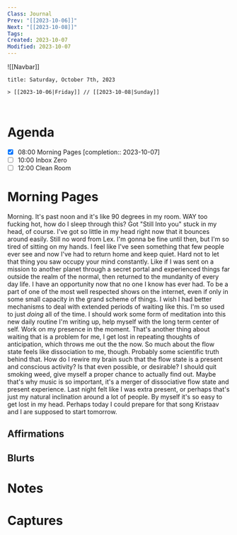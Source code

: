```yaml
---
Class: Journal
Prev: "[[2023-10-06]]"
Next: "[[2023-10-08]]"
Tags: 
Created: 2023-10-07
Modified: 2023-10-07
---
```


![[Navbar]]

```ad-date
title: Saturday, October 7th, 2023

> [[2023-10-06|Friday]] // [[2023-10-08|Sunday]]



```

# Agenda

- [x] 08:00 Morning Pages [completion:: 2023-10-07]
- [ ] 10:00 Inbox Zero
- [ ] 12:00 Clean Room

# Morning Pages

Morning. It's past noon and it's like 90 degrees in my room. WAY too fucking hot, how do I sleep through this? Got "Still Into you" stuck in my head, of course. I've got so little in my head right now that it bounces around easily. Still no word from Lex. I'm gonna be fine until then, but I'm so tired of sitting on my hands. I feel like I've seen something that few people ever see and now I've had to return home and keep quiet. Hard not to let that thing you saw occupy your mind constantly. Like if I was sent on a mission to another planet through a secret portal and experienced things far outside the realm of the normal, then returned to the mundanity of every day life. I have an opportunity now that no one I know has ever had. To be a part of one of the most well respected shows on the internet, even if only in some small capacity in the grand scheme of things. I wish I had better mechanisms to deal with extended periods of waiting like this. I'm so used to just *doing* all of the time. I should work some form of meditation into this new daily routine I'm writing up, help myself with the long term center of self. Work on my presence in the moment. That's another thing about waiting that is a problem for me, I get lost in repeating thoughts of anticipation, which throws me out the the now. So much about the flow state feels like dissociation to me, though. Probably some scientific truth behind that. How do I rewire my brain such that the flow state is a present and conscious activity? Is that even possible, or desirable? I should quit smoking weed, give myself a proper chance to actually find out. Maybe that's why music is so important, it's a merger of dissociative flow state and present experience. Last night felt like I was extra present, or perhaps that's just my natural inclination around a lot of people. By myself it's so easy to get lost in my head. Perhaps today I could prepare for that song Kristaav and I are supposed to start tomorrow.

## Affirmations

## Blurts

# Notes

# Captures
